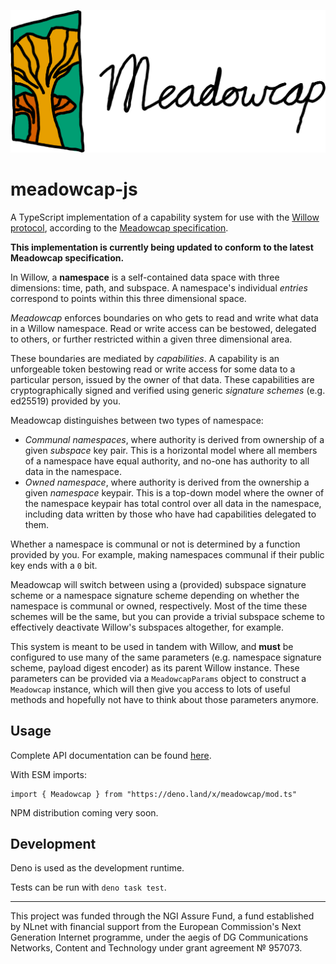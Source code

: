 ![](meadowcap.png)

# meadowcap-js

A TypeScript implementation of a capability system for use with the
[Willow protocol](https://willowprotocol.org), according to the
[Meadowcap specification](https://willowprotocol.org/specs/meadowcap).

**This implementation is currently being updated to conform to the latest
Meadowcap specification.**

In Willow, a **namespace** is a self-contained data space with three dimensions:
time, path, and subspace. A namespace's individual _entries_ correspond to
points within this three dimensional space.

_Meadowcap_ enforces boundaries on who gets to read and write what data in a
Willow namespace. Read or write access can be bestowed, delegated to others, or
further restricted within a given three dimensional area.

These boundaries are mediated by _capabilities_. A capability is an unforgeable
token bestowing read or write access for some data to a particular person,
issued by the owner of that data. These capabilities are cryptographically
signed and verified using generic _signature schemes_ (e.g. ed25519) provided by
you.

Meadowcap distinguishes between two types of namespace:

- _Communal namespaces_, where authority is derived from ownership of a given
  _subspace_ key pair. This is a horizontal model where all members of a
  namespace have equal authority, and no-one has authority to all data in the
  namespace.
- _Owned namespace_, where authority is derived from the ownership a given
  _namespace_ keypair. This is a top-down model where the owner of the namespace
  keypair has total control over all data in the namespace, including data
  written by those who have had capabilities delegated to them.

Whether a namespace is communal or not is determined by a function provided by
you. For example, making namespaces communal if their public key ends with a `0`
bit.

Meadowcap will switch between using a (provided) subspace signature scheme or a
namespace signature scheme depending on whether the namespace is communal or
owned, respectively. Most of the time these schemes will be the same, but you
can provide a trivial subspace scheme to effectively deactivate Willow's
subspaces altogether, for example.

This system is meant to be used in tandem with Willow, and **must** be
configured to use many of the same parameters (e.g. namespace signature scheme,
payload digest encoder) as its parent Willow instance. These parameters can be
provided via a `MeadowcapParams` object to construct a `Meadowcap` instance,
which will then give you access to lots of useful methods and hopefully not have
to think about those parameters anymore.

## Usage

Complete API documentation can be found
[here](https://deno.land/x/meadowcap/mod.ts).

With ESM imports:

```
import { Meadowcap } from "https://deno.land/x/meadowcap/mod.ts"
```

NPM distribution coming very soon.

## Development

Deno is used as the development runtime.

Tests can be run with `deno task test`.

---

This project was funded through the NGI Assure Fund, a fund established by NLnet
with financial support from the European Commission's Next Generation Internet
programme, under the aegis of DG Communications Networks, Content and Technology
under grant agreement № 957073.
